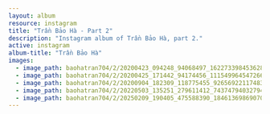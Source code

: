 ```yaml
---
layout: album
resource: instagram
title: "Trần Bảo Hà - Part 2"
description: "Instagram album of Trần Bảo Hà, part 2."
active: instagram
album-title: "Trần Bảo Hà"
images:
  - image_path: baohatran704/2/20200423_094248_94068497_162273398453628_8940474526491259928_n.jpg
  - image_path: baohatran704/2/20200425_171442_94174456_1115499645472665_814078701669924150_n.jpg
  - image_path: baohatran704/2/20200904_182309_118775455_926569221174837_5661661252081086880_n.jpg
  - image_path: baohatran704/2/20220503_135251_279611412_743747940327949_5840360669629595029_n.jpg
  - image_path: baohatran704/2/20250209_190405_475588390_18461369869070502_1124692057988189185_n.jpg
---
```

